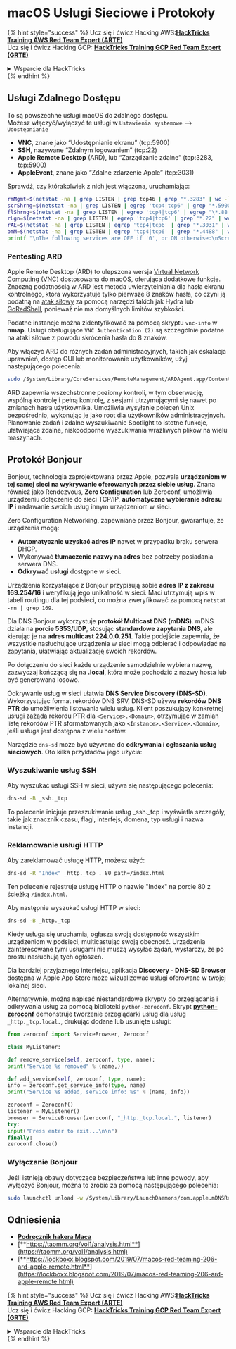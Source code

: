 # macOS Usługi Sieciowe i Protokoły

{% hint style="success" %}
Ucz się i ćwicz Hacking AWS:<img src="/.gitbook/assets/arte.png" alt="" data-size="line">[**HackTricks Training AWS Red Team Expert (ARTE)**](https://training.hacktricks.xyz/courses/arte)<img src="/.gitbook/assets/arte.png" alt="" data-size="line">\
Ucz się i ćwicz Hacking GCP: <img src="/.gitbook/assets/grte.png" alt="" data-size="line">[**HackTricks Training GCP Red Team Expert (GRTE)**<img src="/.gitbook/assets/grte.png" alt="" data-size="line">](https://training.hacktricks.xyz/courses/grte)

<details>

<summary>Wsparcie dla HackTricks</summary>

* Sprawdź [**plany subskrypcyjne**](https://github.com/sponsors/carlospolop)!
* **Dołącz do** 💬 [**grupy Discord**](https://discord.gg/hRep4RUj7f) lub [**grupy telegramowej**](https://t.me/peass) lub **śledź** nas na **Twitterze** 🐦 [**@hacktricks\_live**](https://twitter.com/hacktricks\_live)**.**
* **Dziel się trikami hackingowymi, przesyłając PR-y do** [**HackTricks**](https://github.com/carlospolop/hacktricks) i [**HackTricks Cloud**](https://github.com/carlospolop/hacktricks-cloud) repozytoriów github.

</details>
{% endhint %}

## Usługi Zdalnego Dostępu

To są powszechne usługi macOS do zdalnego dostępu.\
Możesz włączyć/wyłączyć te usługi w `Ustawienia systemowe` --> `Udostępnianie`

* **VNC**, znane jako “Udostępnianie ekranu” (tcp:5900)
* **SSH**, nazywane “Zdalnym logowaniem” (tcp:22)
* **Apple Remote Desktop** (ARD), lub “Zarządzanie zdalne” (tcp:3283, tcp:5900)
* **AppleEvent**, znane jako “Zdalne zdarzenie Apple” (tcp:3031)

Sprawdź, czy którakolwiek z nich jest włączona, uruchamiając:
```bash
rmMgmt=$(netstat -na | grep LISTEN | grep tcp46 | grep "*.3283" | wc -l);
scrShrng=$(netstat -na | grep LISTEN | egrep 'tcp4|tcp6' | grep "*.5900" | wc -l);
flShrng=$(netstat -na | grep LISTEN | egrep 'tcp4|tcp6' | egrep "\*.88|\*.445|\*.548" | wc -l);
rLgn=$(netstat -na | grep LISTEN | egrep 'tcp4|tcp6' | grep "*.22" | wc -l);
rAE=$(netstat -na | grep LISTEN | egrep 'tcp4|tcp6' | grep "*.3031" | wc -l);
bmM=$(netstat -na | grep LISTEN | egrep 'tcp4|tcp6' | grep "*.4488" | wc -l);
printf "\nThe following services are OFF if '0', or ON otherwise:\nScreen Sharing: %s\nFile Sharing: %s\nRemote Login: %s\nRemote Mgmt: %s\nRemote Apple Events: %s\nBack to My Mac: %s\n\n" "$scrShrng" "$flShrng" "$rLgn" "$rmMgmt" "$rAE" "$bmM";
```
### Pentesting ARD

Apple Remote Desktop (ARD) to ulepszona wersja [Virtual Network Computing (VNC)](https://en.wikipedia.org/wiki/Virtual_Network_Computing) dostosowana do macOS, oferująca dodatkowe funkcje. Znaczną podatnością w ARD jest metoda uwierzytelniania dla hasła ekranu kontrolnego, która wykorzystuje tylko pierwsze 8 znaków hasła, co czyni ją podatną na [atak siłowy](https://thudinh.blogspot.com/2017/09/brute-forcing-passwords-with-thc-hydra.html) za pomocą narzędzi takich jak Hydra lub [GoRedShell](https://github.com/ahhh/GoRedShell/), ponieważ nie ma domyślnych limitów szybkości.

Podatne instancje można zidentyfikować za pomocą skryptu `vnc-info` w **nmap**. Usługi obsługujące `VNC Authentication (2)` są szczególnie podatne na ataki siłowe z powodu skrócenia hasła do 8 znaków.

Aby włączyć ARD do różnych zadań administracyjnych, takich jak eskalacja uprawnień, dostęp GUI lub monitorowanie użytkowników, użyj następującego polecenia:
```bash
sudo /System/Library/CoreServices/RemoteManagement/ARDAgent.app/Contents/Resources/kickstart -activate -configure -allowAccessFor -allUsers -privs -all -clientopts -setmenuextra -menuextra yes
```
ARD zapewnia wszechstronne poziomy kontroli, w tym obserwację, wspólną kontrolę i pełną kontrolę, z sesjami utrzymującymi się nawet po zmianach hasła użytkownika. Umożliwia wysyłanie poleceń Unix bezpośrednio, wykonując je jako root dla użytkowników administracyjnych. Planowanie zadań i zdalne wyszukiwanie Spotlight to istotne funkcje, ułatwiające zdalne, niskoodporne wyszukiwania wrażliwych plików na wielu maszynach.

## Protokół Bonjour

Bonjour, technologia zaprojektowana przez Apple, pozwala **urządzeniom w tej samej sieci na wykrywanie oferowanych przez siebie usług**. Znana również jako Rendezvous, **Zero Configuration** lub Zeroconf, umożliwia urządzeniu dołączenie do sieci TCP/IP, **automatyczne wybieranie adresu IP** i nadawanie swoich usług innym urządzeniom w sieci.

Zero Configuration Networking, zapewniane przez Bonjour, gwarantuje, że urządzenia mogą:
* **Automatycznie uzyskać adres IP** nawet w przypadku braku serwera DHCP.
* Wykonywać **tłumaczenie nazwy na adres** bez potrzeby posiadania serwera DNS.
* **Odkrywać usługi** dostępne w sieci.

Urządzenia korzystające z Bonjour przypisują sobie **adres IP z zakresu 169.254/16** i weryfikują jego unikalność w sieci. Maci utrzymują wpis w tabeli routingu dla tej podsieci, co można zweryfikować za pomocą `netstat -rn | grep 169`.

Dla DNS Bonjour wykorzystuje **protokół Multicast DNS (mDNS)**. mDNS działa na **porcie 5353/UDP**, stosując **standardowe zapytania DNS**, ale kierując je na **adres multicast 224.0.0.251**. Takie podejście zapewnia, że wszystkie nasłuchujące urządzenia w sieci mogą odbierać i odpowiadać na zapytania, ułatwiając aktualizację swoich rekordów.

Po dołączeniu do sieci każde urządzenie samodzielnie wybiera nazwę, zazwyczaj kończącą się na **.local**, która może pochodzić z nazwy hosta lub być generowana losowo.

Odkrywanie usług w sieci ułatwia **DNS Service Discovery (DNS-SD)**. Wykorzystując format rekordów DNS SRV, DNS-SD używa **rekordów DNS PTR** do umożliwienia listowania wielu usług. Klient poszukujący konkretnej usługi zażąda rekordu PTR dla `<Service>.<Domain>`, otrzymując w zamian listę rekordów PTR sformatowanych jako `<Instance>.<Service>.<Domain>`, jeśli usługa jest dostępna z wielu hostów.

Narzędzie `dns-sd` może być używane do **odkrywania i ogłaszania usług sieciowych**. Oto kilka przykładów jego użycia:

### Wyszukiwanie usług SSH

Aby wyszukać usługi SSH w sieci, używa się następującego polecenia:
```bash
dns-sd -B _ssh._tcp
```
To polecenie inicjuje przeszukiwanie usług _ssh._tcp i wyświetla szczegóły, takie jak znacznik czasu, flagi, interfejs, domena, typ usługi i nazwa instancji.

### Reklamowanie usługi HTTP

Aby zareklamować usługę HTTP, możesz użyć:
```bash
dns-sd -R "Index" _http._tcp . 80 path=/index.html
```
Ten polecenie rejestruje usługę HTTP o nazwie "Index" na porcie 80 z ścieżką `/index.html`.

Aby następnie wyszukać usługi HTTP w sieci:
```bash
dns-sd -B _http._tcp
```
Kiedy usługa się uruchamia, ogłasza swoją dostępność wszystkim urządzeniom w podsieci, multicastując swoją obecność. Urządzenia zainteresowane tymi usługami nie muszą wysyłać żądań, wystarczy, że po prostu nasłuchują tych ogłoszeń.

Dla bardziej przyjaznego interfejsu, aplikacja **Discovery - DNS-SD Browser** dostępna w Apple App Store może wizualizować usługi oferowane w twojej lokalnej sieci.

Alternatywnie, można napisać niestandardowe skrypty do przeglądania i odkrywania usług za pomocą biblioteki `python-zeroconf`. Skrypt [**python-zeroconf**](https://github.com/jstasiak/python-zeroconf) demonstruje tworzenie przeglądarki usług dla usług `_http._tcp.local.`, drukując dodane lub usunięte usługi:
```python
from zeroconf import ServiceBrowser, Zeroconf

class MyListener:

def remove_service(self, zeroconf, type, name):
print("Service %s removed" % (name,))

def add_service(self, zeroconf, type, name):
info = zeroconf.get_service_info(type, name)
print("Service %s added, service info: %s" % (name, info))

zeroconf = Zeroconf()
listener = MyListener()
browser = ServiceBrowser(zeroconf, "_http._tcp.local.", listener)
try:
input("Press enter to exit...\n\n")
finally:
zeroconf.close()
```
### Wyłączanie Bonjour
Jeśli istnieją obawy dotyczące bezpieczeństwa lub inne powody, aby wyłączyć Bonjour, można to zrobić za pomocą następującego polecenia:
```bash
sudo launchctl unload -w /System/Library/LaunchDaemons/com.apple.mDNSResponder.plist
```
## Odniesienia

* [**Podręcznik hakera Maca**](https://www.amazon.com/-/es/Charlie-Miller-ebook-dp-B004U7MUMU/dp/B004U7MUMU/ref=mt\_other?\_encoding=UTF8\&me=\&qid=)
* [**https://taomm.org/vol1/analysis.html**](https://taomm.org/vol1/analysis.html)
* [**https://lockboxx.blogspot.com/2019/07/macos-red-teaming-206-ard-apple-remote.html**](https://lockboxx.blogspot.com/2019/07/macos-red-teaming-206-ard-apple-remote.html)

{% hint style="success" %}
Ucz się i ćwicz Hacking AWS:<img src="/.gitbook/assets/arte.png" alt="" data-size="line">[**HackTricks Training AWS Red Team Expert (ARTE)**](https://training.hacktricks.xyz/courses/arte)<img src="/.gitbook/assets/arte.png" alt="" data-size="line">\
Ucz się i ćwicz Hacking GCP: <img src="/.gitbook/assets/grte.png" alt="" data-size="line">[**HackTricks Training GCP Red Team Expert (GRTE)**<img src="/.gitbook/assets/grte.png" alt="" data-size="line">](https://training.hacktricks.xyz/courses/grte)

<details>

<summary>Wsparcie dla HackTricks</summary>

* Sprawdź [**plany subskrypcyjne**](https://github.com/sponsors/carlospolop)!
* **Dołącz do** 💬 [**grupy Discord**](https://discord.gg/hRep4RUj7f) lub [**grupy telegramowej**](https://t.me/peass) lub **śledź** nas na **Twitterze** 🐦 [**@hacktricks\_live**](https://twitter.com/hacktricks\_live)**.**
* **Dziel się trikami hackingowymi, przesyłając PR-y do** [**HackTricks**](https://github.com/carlospolop/hacktricks) i [**HackTricks Cloud**](https://github.com/carlospolop/hacktricks-cloud) repozytoriów github.

</details>
{% endhint %}

